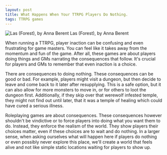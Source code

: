 ```yaml
---
layout: post
title: What Happens When Your TTRPG Players Do Nothing.
tags: TTRPG games
---
```

![Las (Forest), by Anna Berent](https://upload.wikimedia.org/wikipedia/commons/thumb/2/2f/Las_%28Forest%29%2C_painting_by_Anna_Berent_%281871-1944%29_02.jpg/2000px-Las_%28Forest%29%2C_painting_by_Anna_Berent_%281871-1944%29_02.jpg)
Las (Forest), by Anna Berent 

When running a TTRPG, player inaction can be confusing and even frustrating for game masters. You can feel like it takes away from the momentum and fun of the game. After all, these games are about players doing things and GMs narrating the consequences that follow. It's crucial for players and GMs to remember that even inaction is a choice. 

There are consequences to doing nothing. These consequences can be good or bad. For example, players might visit a dungeon, but then decide to leave and come back to it later after resupplying. This is a safe option, but it can also allow for more monsters to move in, or for others to loot the dungeon first. Additionally, if they skip over that werewolf infested temple, they might not find out until later, that it was a temple of healing which could have cured a serious illness. 

Roleplaying games are about consequences. These consequences however shouldn't be vindictive or to force players into doing what you want them to do. Instead, they enforce the realism of the world. They show players their choices matter, even if these choices are to wait and do nothing. In a larger sense, when asking ourselves what will happen here if players do nothing or even possibly never explore this place, we'll create a world that feels alive and not like simple static locations waiting for players to show up.